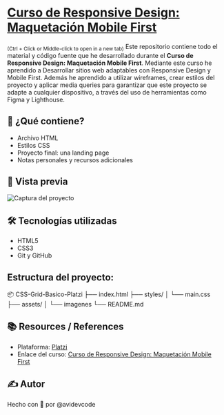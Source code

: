 # [Curso de Responsive Design: Maquetación Mobile First](https://platzi.com/cursos/mobile-first/)
<sub>(Ctrl + Click or Middle-click to open in a new tab)</sub>
Este repositorio contiene todo el material y código fuente que he desarrollado durante el **Curso de Responsive Design: Maquetación Mobile First**. 
Mediante este curso he aprendido a Desarrollar sitios web adaptables con Responsive Design y Mobile First. 
Además he aprendido a utilizar wireframes, crear estilos del proyecto y aplicar media queries para garantizar que este proyecto se adapte a cualquier dispositivo, a través del uso de herramientas como Figma y Lighthouse.

## 🚀 ¿Qué contiene?
- Archivo HTML
- Estilos CSS
- Proyecto final: una landing page
- Notas personales y recursos adicionales

## 📸 Vista previa
![Captura del proyecto](./)

## 🛠️ Tecnologías utilizadas
- HTML5
- CSS3
- Git y GitHub

## Estructura del proyecto:
📦 CSS-Grid-Basico-Platzi
├── index.html
├── styles/
│   └── main.css
├── assets/
│   └── imagenes
└── README.md

## 📚 Resources / References
- Plataforma: [Platzi](https://platzi.com)
- Enlace del curso: [Curso de Responsive Design: Maquetación Mobile First](https://platzi.com/cursos/mobile-first/)

## ✍️ Autor
Hecho con 💚 por @avidevcode
